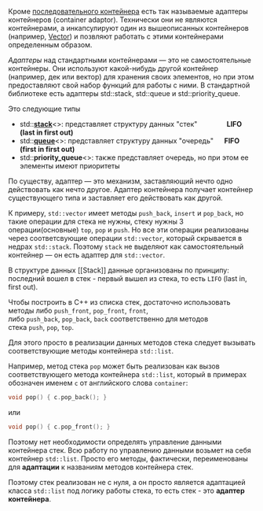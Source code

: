 Кроме [последовательного контейнера](Последовательный%20контейнер%20(sequential%20container).md) есть так называемые адаптеры контейнеров (container adaptor). Технически они не являются контейнерами, а инкапсулируют один из вышеописанных контейнеров (например, [Vector](Vector.md)) и позвляют работать с этими контейнерами определенным образом.

_Адаптеры_ над стандартными контейнерами — это не самостоятельные контейнеры. Они используют какой-нибудь другой контейнер (например, дек или вектор) для хранения своих элементов, но при этом предоставляют свой набор функций для работы с ними. В стандартной библиотеке есть адаптеры std::stack, std::queue и std::priority_queue.

Это следующие типы

- std::**[stack](Stack.md)**<>: представляет структуру данных "стек"     **LIFO (last in first out)**
- std::**[queue](Queue.md)**<>: представляет структуру данных "очередь"   **FIFO (first in first out)**
- std::**priority_queue**<>: также представляет очередь, но при этом ее элементы имеют приоритеты

По существу, адаптер — это механизм, заставляющий нечто одно действовать как нечто другое. Адаптер контейнера получает контейнер существующего типа и заставляет его действовать как другой.

К примеру, `std::vector` имеет методы `push_back`, `insert` и `pop_back`, но такие операции для стека не нужны, стеку нужны 3 операции(основные) `top`, `pop` и `push`. Но все эти операции реализованы через соответсвующие операции `std::vector`, который скрывается в недрах `std::stack`. Поэтому `stack` не выделяют как самостоятельный контейнер — он есть адаптер для `std::vector`.

В структуре данных [[Stack]] данные организованы по принципу: последний вошел в стек - первый вышел из стека, то есть `LIFO` (last in, first out).

Чтобы построить в C++ из списка стек, достаточно использовать методы либо `push_front`, `pop_front`, `front`, либо `push_back`, `pop_back`, `back` соответственно для методов стека `push`, `pop`, `top`.

Для этого просто в реализации данных методов стека следует вызывать соответствующие методы контейнера `std::list`.

Например, метод стека `pop` может быть реализован как вызов соответствующего метода контейнера `std::list`, который в примерах обозначен именем `c` от английского слова `container`:
```cpp
void pop() { c.pop_back(); }
```
или
```cpp
void pop() { c.pop_front(); }
```
Поэтому нет необходимости определять управление данными контейнера стек. Всю работу по управлению данными возьмет на себя контейнер `std::list`. Просто его методы, фактически, переименованы для **адаптации** к названиям методов контейнера стек.

Поэтому стек реализован не с нуля, а он просто является адаптацией класса `std::list` под логику работы стека, то есть стек - это **адаптер контейнера**.